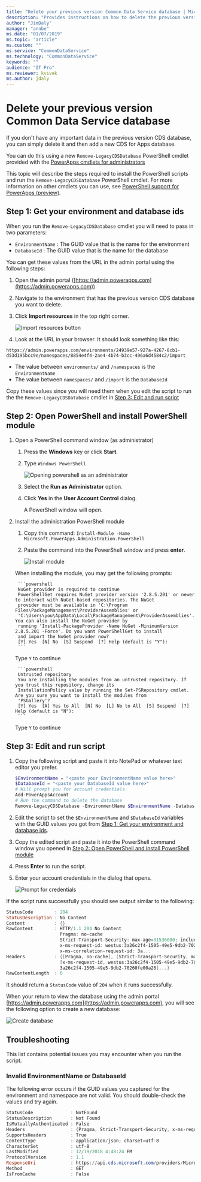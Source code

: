 ```yaml
---
title: "Delete your previous version Common Data Service database | Microsoft Docs"
description: "Provides instructions on how to delete the previous version of Common Data Service database"
author: "JimDaly"
manager: "annbe"
ms.date: "01/07/2019"
ms.topic: "article"
ms.custom: ""
ms.service: "CommonDataService"
ms.technology: "CommonDataService"
keywords: ""
audience: "IT Pro"
ms.reviewer: kvivek
ms.author: jdaly
---
```

# Delete your previous version Common Data Service database 

If you don't have any important data in the previous version CDS database, you can simply delete it and then add a new CDS for Apps database.

You can do this using a new `Remove-LegacyCDSDatabase` PowerShell cmdlet provided with the [PowerApps cmdlets for administrators](/powerapps/administrator/powerapps-powershell#powerapps-cmdlets-for-administrators-preview)

This topic will describe the steps required to install the PowerShell scripts and run the `Remove-LegacyCDSDatabase` PowerShell cmdlet. For more information on other cmdlets you can use, see [PowerShell support for PowerApps (preview)](/powerapps/administrator/powerapps-powershell).

## Step 1: Get your environment and database ids

When you run the `Remove-LegacyCDSDatabase` cmdlet you will need to pass in two parameters:

- `EnvironmentName` : The GUID value that is the name for the environment
- `DatabaseId` : The GUID value that is the name for the database

You can get these values from the URL in the admin portal using the following steps:

1. Open the admin portal ([https://admin.powerapps.com](https://admin.powerapps.com))
1. Navigate to the environment that has the previous version CDS database you want to delete.
1. Click **Import resources** in the top right corner.

    ![Import resources button](media/import-resources-button.png)

1. Look at the URL in your browser. It should look something like this:

```
https://admin.powerapps.com/environments/24939e57-927a-4267-8cb1-d53d195bcc9e/namespaces/8854e4f4-2ae4-4b74-b3cc-496a6d4584c2/import
```

- The value between `environments/` and `/namespaces` is the `EnvironmentName`
- The value between `namespaces/` and `/import` is the `DatabaseId`

Copy these values since you will need them when you edit the script to run the  the `Remove-LegacyCDSDatabase` cmdlet in [Step 3: Edit and run script](#step-3-edit-and-run-script)

## Step 2: Open PowerShell and install PowerShell module

1. Open a PowerShell command window (as administrator)

    1. Press the **Windows** key or click **Start**.
    1. Type `Windows PowerShell`
    
        ![Opening powershell as an administrator](media/open-windows-powershell-as-administrator.png)

    1. Select the **Run as Administrator** option.
    1. Click **Yes** in the **User Account Control** dialog.

        A PowerShell window will open.

1. Install the administration PowerShell module
    1. Copy this command: `Install-Module -Name Microsoft.PowerApps.Administration.PowerShell`
    1. Paste the command into the PowerShell window and press **enter**.

        ![Install module](media/install-module.png)

    When installing the module, you may get the following prompts:

        ```powershell
        NuGet provider is required to continue
        PowerShellGet requires NuGet provider version '2.8.5.201' or newer to interact with NuGet-based repositories. The NuGet
        provider must be available in 'C:\Program Files\PackageManagement\ProviderAssemblies' or
        'C:\Users\you\AppData\Local\PackageManagement\ProviderAssemblies'. You can also install the NuGet provider by
        running 'Install-PackageProvider -Name NuGet -MinimumVersion 2.8.5.201 -Force'. Do you want PowerShellGet to install
        and import the NuGet provider now?
        [Y] Yes  [N] No  [S] Suspend  [?] Help (default is "Y"):
        ```

    Type `Y` to continue

        ```powershell
        Untrusted repository
        You are installing the modules from an untrusted repository. If you trust this repository, change its
        InstallationPolicy value by running the Set-PSRepository cmdlet. Are you sure you want to install the modules from
        'PSGallery'?
        [Y] Yes  [A] Yes to All  [N] No  [L] No to All  [S] Suspend  [?] Help (default is "N"):
        ```

    Type `Y` to continue

## Step 3: Edit and run script

1. Copy the following script and paste it into NotePad or whatever text editor you prefer.

    ```powershell
    $EnvironmentName = "<paste your EnvironmentName value here>"
    $DatabaseId = "<paste your DatabaseId value here>"
    # Will prompt you for account credentials
    Add-PowerAppsAccount
    # Run the command to delete the database
    Remove-LegacyCDSDatabase -EnvironmentName $EnvironmentName -DatabaseId $DatabaseId
    ```

1. Edit the script to set the `$EnvironmentName` and `$DatabaseId` variables with the GUID values you got from [Step 1: Get your environment and database ids](#step-1-get-your-environment-and-database-ids).

1. Copy the edited script and paste it into the PowerShell command window you opened in [Step 2: Open PowerShell and install PowerShell module](#step-2-open-powershell-and-install-powershell-module)

1. Press **Enter** to run the script.

1. Enter your account credentials in the dialog that opens.

    ![Prompt for credentials](media/add-powerappsaccount-dialog.png)

If the script runs successfully you should see output similar to the following:

```powershell
StatusCode        : 204
StatusDescription : No Content
Content           : {}
RawContent        : HTTP/1.1 204 No Content
                    Pragma: no-cache
                    Strict-Transport-Security: max-age=31536000; includeSubDomains
                    x-ms-request-id: westus:3a26c2f4-1505-49e5-9db2-70260fe00a26
                    x-ms-correlation-request-id: 3a...
Headers           : {[Pragma, no-cache], [Strict-Transport-Security, max-age=31536000; includeSubDomains],
                    [x-ms-request-id, westus:3a26c2f4-1505-49e5-9db2-70260fe00a26], [x-ms-correlation-request-id,
                    3a26c2f4-1505-49e5-9db2-70260fe00a26]...}
RawContentLength  : 0
```

It should return a `StatusCode` value of `204` when it runs successfully.

When your return to view the database using the admin portal [https://admin.powerapps.com](https://admin.powerapps.com), you will see the following option to create a new database:

![Create database](media/create-database.png)

## Troubleshooting

This list contains potential issues you may encounter when you run the script.

### Invalid EnvironmentName or DatabaseId

The following error occurs if the GUID values you captured for the environment and namespace are not valid. You should double-check the values and try again.

```powershell
StatusCode              : NotFound
StatusDescription       : Not Found
IsMutuallyAuthenticated : False
Headers                 : {Pragma, Strict-Transport-Security, x-ms-request-id, x-ms-correlation-request-id...}
SupportsHeaders         : True
ContentType             : application/json; charset=utf-8
CharacterSet            : utf-8
LastModified            : 12/19/2018 4:48:24 PM
ProtocolVersion         : 1.1
ResponseUri             : https://api.cds.microsoft.com/providers/Microsoft.CommonDataModel/namespaces/...?api-version=2016-11-01&$filter=environment eq '...'
Method                  : GET
IsFromCache             : False
```
